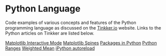# Python Language

Code examples of various concepts and features of the Python programming 
language as discussed on the [Tinkker.io](http://tinkker.io) website. Links to 
the Python articles on Tinkker are listed below.

[Matplotlib Interactive 
Mode](http://tinkker.io/python/matplotlib-interactive.html)  [Matplotlib 
Spines](http://tinkker.io/python/matplotlib-spines.html)  [Packages in 
Python](http://tinkker.io/python/matplotlib-spines.html)  [Python 
Ranges](http://tinkker.io/python/ranges.html)  [Weighted 
Mean](http://tinkker.io/python/weighted-mean.html)  [iPython 
autoreload](http://tinkker.io/python/ipython-autoreload.html)
